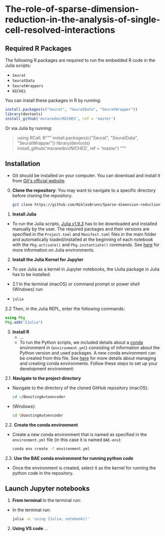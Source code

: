 # The-role-of-sparse-dimension-reduction-in-the-analysis-of-single-cell-resolved-interactions

## Required R Packages

The following R packages are required to run the embedded R code in the Julia scripts:

- `Seurat`
- `SeuratData`
- `SeuratWrappers`
- `NICHES`

You can install these packages in R by running:

```r
install.packages(c("Seurat", "SeuratData", "SeuratWrapper"))
library(devtools)
install_github('msraredon/NICHES', ref = 'master')
```

Or via Julia by running:

> using RCall;
  R"""
  install.packages(c("Seurat", "SeuratData", "SeuratWrapper"))
  library(devtools)
  install_github('msraredon/NICHES', ref = 'master')
  """

## Installation
- Git should be installed on your computer. You can download and install it from [Git's official website](https://git-scm.com/downloads).

0. **Clone the repository**:
  You may want to navigate to a specific directory before cloning the repository.
   ```bash
   git clone https://github.com/NiklasBrunn/Sparse-dimension-reduction

1. **Install Julia**
  - To run the Julia scripts, [Julia v1.9.3](https://julialang.org/downloads/oldreleases/) has to be downloaded and installed manually by the user. The required packages and their versions are specified in the `Project.toml` and `Manifest.toml` files in the main folder and automatically loaded/installed at the beginning of each notebook with the `Pkg.activate()` and `Pkg.instantiate()` commands. See [here](https://pkgdocs.julialang.org/v1.2/environments/) for more information on Julia environments. 

2. **Install the Julia Kernel for Jupyter**
  - To use Julia as a kernel in Jupyter notebooks, the IJulia package in Julia has to be installed:

  - 2.1 In the terminal (macOS) or command prompt or power shell (Windows) run:
   
  - ```bash
    julia
    ```

   2.2 Then, in the Julia REPL, enter the following commands:

   ```julia
   using Pkg
   Pkg.add("IJulia")
   ```


3. **Install R**
   - ...
   - To run the Python scripts, we included details about a [conda](https://conda.io/projects/conda/en/latest/user-guide/install/index.html) environment in (`environment.yml`) consisting of information about the Python version and used packages. A new conda environment can be created from this file. See [here](https://conda.io/projects/conda/en/latest/user-guide/tasks/manage-environments.html#activating-an-environment) for more details about managing and creating conda environments. Follow these steps to set up your development environment:

2.1. **Navigate to the project directory**
   - Navigate to the directory of the cloned GitHub repository (macOS):
     ```bash
     cd ~/BoostingAutoencoder
     ```
   - (Windows):
     ```bash
     cd \BoostingAutoencoder
     ```
       
2.2. **Create the conda environment**
   - Create a new conda environment that is named as specified in the `environment.yml` file (in this case it is named `BAE-env`):
     ```bash
     conda env create -f environment.yml
     ```

2.3. **Use the BAE conda environment for running python code**
   - Once the environment is created, select it as the kernel for running the python code in the repository.


## Launch Jupyter notebooks
1. **From terminal**
  In the terminal run:

  - In the terminal run:
    ```bash
    julia -e 'using IJulia; notebook()'
    ```

2. **Using VS code**
  ...



